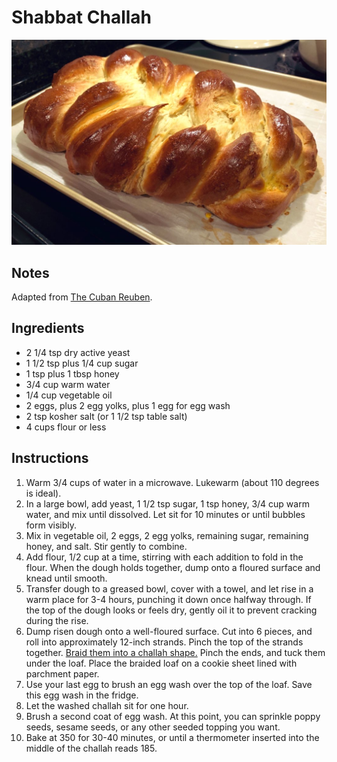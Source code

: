 # Shabbat Challah

![image](/img/shabbat_challah.JPG)

## Notes
Adapted from [The Cuban Reuben](http://thecubanreuben.com/shabbat-challah/).

## Ingredients
- 2 1/4 tsp dry active yeast
- 1 1/2 tsp plus 1/4 cup sugar
- 1 tsp plus 1 tbsp honey
- 3/4 cup warm water
- 1/4 cup vegetable oil
- 2 eggs, plus 2 egg yolks, plus 1 egg for egg wash
- 2 tsp kosher salt (or 1 1/2 tsp table salt)
- 4 cups flour or less

## Instructions
1. Warm 3/4 cups of water in a microwave. Lukewarm (about 110 degrees is ideal).
2. In a large bowl, add yeast, 1 1/2 tsp sugar, 1 tsp honey, 3/4 cup warm water, and mix until dissolved. Let sit for 10 minutes or until bubbles form visibly.
3. Mix in vegetable oil, 2 eggs, 2 egg yolks, remaining sugar, remaining honey, and salt. Stir gently to combine.
4. Add flour, 1/2 cup at a time, stirring with each addition to fold in the flour. When the dough holds together, dump onto a floured surface and knead until smooth.
5. Transfer dough to a greased bowl, cover with a towel, and let rise in a warm place for 3-4 hours, punching it down once halfway through. If the top of the dough looks or feels dry, gently oil it to prevent cracking during the rise.
6. Dump risen dough onto a well-floured surface. Cut into 6 pieces, and roll into approximately 12-inch strands. Pinch the top of the strands together. [Braid them into a challah shape.](https://2.bp.blogspot.com/-FqDvfCopkRU/WKkISo5rL7I/AAAAAAAAMDU/I3y8rPwUHbEwwnge3MREsftOZ9k_QwVSQCLcB/s1600/6%2Bstrand%2Bchallah%2Bdiagramb-01.png) Pinch the ends, and tuck them under the loaf. Place the braided loaf on a cookie sheet lined with parchment paper.
7. Use your last egg to brush an egg wash over the top of the loaf. Save this egg wash in the fridge.
8. Let the washed challah sit for one hour.
9. Brush a second coat of egg wash. At this point, you can sprinkle poppy seeds, sesame seeds, or any other seeded topping you want.
10. Bake at 350 for 30-40 minutes, or until a thermometer inserted into the middle of the challah reads 185.
